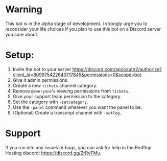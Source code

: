 # Warning
This bot is in the alpha stage of development. I strongly urge you to reconsider your life choices if you plan to use this bot on a Discord server you care about.

# Setup:
1. Invite the bot to your server https://discord.com/api/oauth2/authorize?client_id=809975422640717845&permissions=0&scope=bot
2. Give it admin permissions. 
3. Create a new `tickets` channel category.
4. Remove `@everyone`'s viewing permissions from `tickets`.
5. Give your support team permission to the category.
6. Set the category with `-setcategory`.
7. Use the `-panel` command wherever you want the panel to be.
8. (Optional) Create a transcript channel with `-setlog`.

# Support
If you run into any issues or bugs, you can ask for help in the Birdflop Hosting discord: https://discord.gg/ZrRvTMu.
